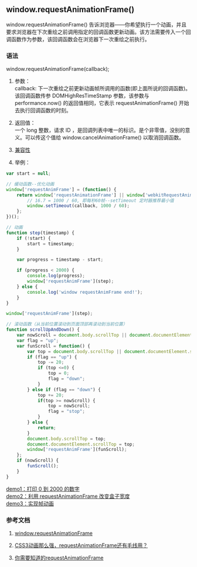## window.requestAnimationFrame()

window.requestAnimationFrame() 告诉浏览器——你希望执行一个动画，并且要求浏览器在下次重绘之前调用指定的回调函数更新动画。该方法需要传入一个回调函数作为参数，该回调函数会在浏览器下一次重绘之前执行。

### 语法
window.requestAnimationFrame(callback);

1. 参数：<br/>
callback: 下一次重绘之前更新动画帧所调用的函数(即上面所说的回调函数)。该回调函数传参 DOMHighResTimeStamp 参数，该参数与 performance.now() 的返回值相同，它表示 requestAnimationFrame()  开始去执行回调函数的时刻。

2. 返回值：<br/>
一个 long 整数，请求 ID ，是回调列表中唯一的标识。是个非零值，没别的意义。可以传这个值给 window.cancelAnimationFrame() 以取消回调函数。

3. [兼容性](https://caniuse.com/#search=requestAnimationFrame)

4. 举例：<br/>

```js
var start = null;

// 缓动函数--优化动画
window['requestAnimFrame'] = (function() {
    return window['requestAnimationFrame'] || window['webkitRequestAnimationFrame'] || window['mozRequestAnimationFrame'] || window['oRequestAnimationFrame'] || window['msRequestAnimationFrame'] || function(callback) {
        // 16.7 = 1000 / 60, 即每秒60帧--setTimeout 定时器推荐最小值
        window.setTimeout(callback, 1000 / 60);
    };
})();

// 动画
function step(timestamp) {
    if (!start) {
        start = timestamp;
    }

    var progress = timestamp - start;

    if (progress < 2000) {
        console.log(progress);
        window['requestAnimFrame'](step);
    } else {
        console.log('window requestAnimFrame end!');
    }
}

window['requestAnimFrame'](step);

// 滚动函数（从当前位置滚动到页面顶部再滚动到当前位置）
function scrollUpAndDown() {
    var nowScroll = document.body.scrollTop || document.documentElement.scrollTop;
    var flag = "up";
    var funScroll = function() {
        var top = document.body.scrollTop || document.documentElement.scrollTop;
        if (flag == "up") {
            top -= 20;
            if (top <=0) {
                top = 0;
                flag = "down";
            }
        } else if (flag == "down") {
            top += 20;
            if(top >= nowScroll) {
                top = nowScroll;
                flag = "stop";
            }
        } else {
            return;
        }
        document.body.scrollTop = top;
        document.documentElement.scrollTop = top;
        window['requestAnimFrame'](funScroll);
    };
    if (nowScroll) {
        funScroll();
    }
}
```

[demo1：打印 0 到 2000 的数字](https://codepen.io/yangwend/pen/ZZjzgj)<br/>
[demo2：利用 requestAnimationFrame 改变盒子宽度](https://codepen.io/yangwend/pen/GLBJVZ)<br/>
[demo3：实现帧动画](https://zhaolyang.github.io/blogBlogBlog/javascript/requestAnimationFrame/animation/index.html)


### 参考文档
1. [window​.request​Animation​Frame](https://developer.mozilla.org/zh-CN/docs/Web/API/Window/requestAnimationFrame)

2. [CSS3动画那么强，requestAnimationFrame还有毛线用？](https://www.zhangxinxu.com/wordpress/2013/09/css3-animation-requestanimationframe-tween-%E5%8A%A8%E7%94%BB%E7%AE%97%E6%B3%95/)

3. [你需要知道的requestAnimationFrame](https://juejin.im/post/5a82f0626fb9a06358657c9c)